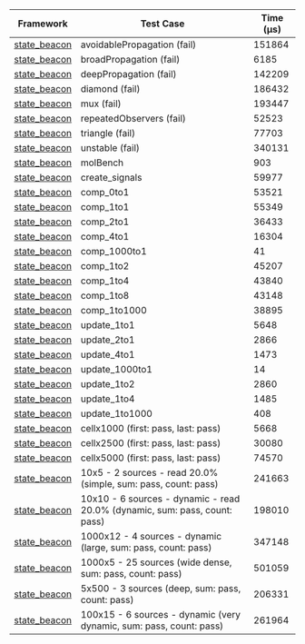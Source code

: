 | Framework | Test Case | Time (μs) |
| --- | --- | --- |
| [state_beacon](https://github.com/jinyus/dart_beacon) | avoidablePropagation (fail) | 151864 |
| [state_beacon](https://github.com/jinyus/dart_beacon) | broadPropagation (fail) | 6185 |
| [state_beacon](https://github.com/jinyus/dart_beacon) | deepPropagation (fail) | 142209 |
| [state_beacon](https://github.com/jinyus/dart_beacon) | diamond (fail) | 186432 |
| [state_beacon](https://github.com/jinyus/dart_beacon) | mux (fail) | 193447 |
| [state_beacon](https://github.com/jinyus/dart_beacon) | repeatedObservers (fail) | 52523 |
| [state_beacon](https://github.com/jinyus/dart_beacon) | triangle (fail) | 77703 |
| [state_beacon](https://github.com/jinyus/dart_beacon) | unstable (fail) | 340131 |
| [state_beacon](https://github.com/jinyus/dart_beacon) | molBench | 903 |
| [state_beacon](https://github.com/jinyus/dart_beacon) | create_signals | 59977 |
| [state_beacon](https://github.com/jinyus/dart_beacon) | comp_0to1 | 53521 |
| [state_beacon](https://github.com/jinyus/dart_beacon) | comp_1to1 | 55349 |
| [state_beacon](https://github.com/jinyus/dart_beacon) | comp_2to1 | 36433 |
| [state_beacon](https://github.com/jinyus/dart_beacon) | comp_4to1 | 16304 |
| [state_beacon](https://github.com/jinyus/dart_beacon) | comp_1000to1 | 41 |
| [state_beacon](https://github.com/jinyus/dart_beacon) | comp_1to2 | 45207 |
| [state_beacon](https://github.com/jinyus/dart_beacon) | comp_1to4 | 43840 |
| [state_beacon](https://github.com/jinyus/dart_beacon) | comp_1to8 | 43148 |
| [state_beacon](https://github.com/jinyus/dart_beacon) | comp_1to1000 | 38895 |
| [state_beacon](https://github.com/jinyus/dart_beacon) | update_1to1 | 5648 |
| [state_beacon](https://github.com/jinyus/dart_beacon) | update_2to1 | 2866 |
| [state_beacon](https://github.com/jinyus/dart_beacon) | update_4to1 | 1473 |
| [state_beacon](https://github.com/jinyus/dart_beacon) | update_1000to1 | 14 |
| [state_beacon](https://github.com/jinyus/dart_beacon) | update_1to2 | 2860 |
| [state_beacon](https://github.com/jinyus/dart_beacon) | update_1to4 | 1485 |
| [state_beacon](https://github.com/jinyus/dart_beacon) | update_1to1000 | 408 |
| [state_beacon](https://github.com/jinyus/dart_beacon) | cellx1000 (first: pass, last: pass) | 5668 |
| [state_beacon](https://github.com/jinyus/dart_beacon) | cellx2500 (first: pass, last: pass) | 30080 |
| [state_beacon](https://github.com/jinyus/dart_beacon) | cellx5000 (first: pass, last: pass) | 74570 |
| [state_beacon](https://github.com/jinyus/dart_beacon) | 10x5 - 2 sources - read 20.0% (simple, sum: pass, count: pass) | 241663 |
| [state_beacon](https://github.com/jinyus/dart_beacon) | 10x10 - 6 sources - dynamic - read 20.0% (dynamic, sum: pass, count: pass) | 198010 |
| [state_beacon](https://github.com/jinyus/dart_beacon) | 1000x12 - 4 sources - dynamic (large, sum: pass, count: pass) | 347148 |
| [state_beacon](https://github.com/jinyus/dart_beacon) | 1000x5 - 25 sources (wide dense, sum: pass, count: pass) | 501059 |
| [state_beacon](https://github.com/jinyus/dart_beacon) | 5x500 - 3 sources (deep, sum: pass, count: pass) | 206331 |
| [state_beacon](https://github.com/jinyus/dart_beacon) | 100x15 - 6 sources - dynamic (very dynamic, sum: pass, count: pass) | 261964 |

